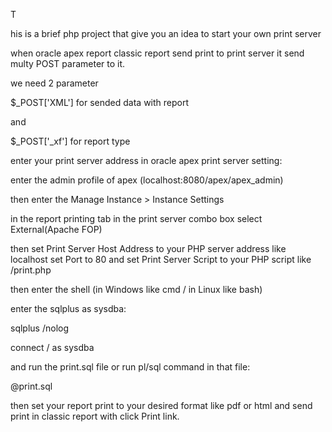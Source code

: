 T

his is a brief php project that give you an idea to start your own print server


when oracle apex report classic report send print to print server it send multy POST parameter
 to it.
 
we need 2 parameter 

$_POST['XML'] for sended data with report

and

$_POST['_xf'] for report type 



enter your print server address in oracle apex print server setting:


enter the admin profile of apex (localhost:8080/apex/apex_admin)

then enter the Manage Instance >  Instance Settings 

in the report printing tab in the print server combo box select External(Apache FOP)

then set Print Server Host Address to your PHP server address like localhost
set Port to 80 
and set Print Server Script to your PHP script like /print.php


then enter the shell (in Windows like cmd / in Linux like bash)

enter the sqlplus as sysdba:

sqlplus /nolog

connect / as sysdba


and run the print.sql file or run pl/sql command in that file:

@print.sql


then set your report print to your desired format like pdf or html 
and send print in classic report with click Print link.

